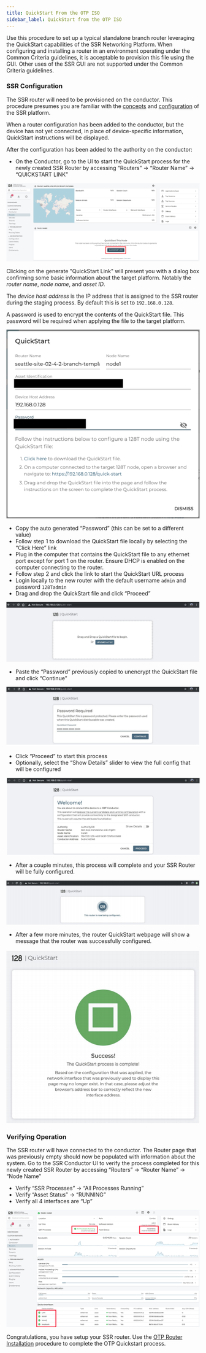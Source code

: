 ```yaml
---
title: QuickStart From the OTP ISO
sidebar_label: QuickStart from the OTP ISO
---
```


Use this procedure to set up a typical standalone branch router leveraging the QuickStart capabilities of the SSR Networking Platform. When configuring and installing a router in an environment operating under the Common Criteria guidelines, it is acceptable to provision this file using the GUI. Other uses of the SSR GUI are not supported under the Common Criteria guidelines.

### SSR Configuration

The SSR router will need to be provisioned on the conductor.  This procedure presumes you are familiar with the [concepts](concepts_glossary.md) and [configuration](config_basics.md) of the SSR platform.

When a router configuration has been added to the conductor, but the device has not yet connected, in place of device-specific information, QuickStart instructions will be displayed.

After the configuration has been added to the authority on the conductor:

- On the Conductor, go to the UI to start the QuickStart process for the newly created SSR Router by accessing “Routers” -> “Router Name” -> “QUICKSTART LINK”

![QuickStart Generate QuickStart Link](/img/intro_ztp_quickstart_server_2.png)

Clicking on the generate "QuickStart Link" will present you with a dialog box confirming some basic information about the target platform. Notably the *router name*, *node name*, and *asset ID*.

The *device host address* is the IP address that is assigned to the SSR router during the staging process.  By default this is set to `192.168.0.128`.

A password is used to encrypt the contents of the QuickStart file.  This password will be required when applying the file to the target platform.

![QuickStart Link Generation](/img/intro_ztp_quickstart_server_3.png)

- Copy the auto generated “Password” (this can be set to a different value)
- Follow step 1 to download the QuickStart file locally by selecting the “Click Here” link
- Plug in the computer that contains the QuickStart file to any ethernet port except for port 1 on the router. Ensure DHCP is enabled on the computer connecting to the router.
- Follow step 2 and click the link to start the QuickStart URL process
- Login locally to the new router with the default username `admin` and password `128Tadmin`
- Drag and drop the QuickStart file and click “Proceed”

![QuickStart file upload](/img/intro_ztp_quickstart_client_1.png)

- Paste the “Password” previously copied to unencrypt the QuickStart file and click “Continue”

![QuickStart Password Field](/img/intro_ztp_quickstart_client_2.png)

- Click “Proceed” to start this process
- Optionally, select the “Show Details” slider to view the full config that will be configured

![QuickStart File Accepted](/img/intro_ztp_quickstart_client_3.png)

- After a couple minutes, this process will complete and your SSR Router will be fully configured.

![QuickStart Working](/img/intro_ztp_quickstart_client_4.png)

- After a few more minutes, the router QuickStart webpage will show a message that the router was successfully configured.

![QuickStart Success](/img/intro_ztp_quickstart_client_5.png)

### Verifying Operation
The SSR router will have connected to the conductor.  The Router page that was previously empty should now be populated with information about the system.  Go to the SSR Conductor UI to verify the process completed for this newly created SSR Router by accessing “Routers” -> “Router Name” -> “Node Name”
- Verify “SSR Processes” -> “All Processes Running”
- Verify “Asset Status” -> “RUNNING”
- Verify all 4 interfaces are “Up”

![QuickStart Verification](/img/intro_ztp_quickstart_verification.png)

Congratulations, you have setup your SSR router. Use the [OTP Router Installation](cc_fips_router_install.md#otp-router-installation) procedure to complete the OTP Quickstart process.
